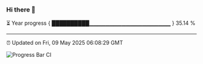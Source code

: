 ### Hi there 👋

⏳ Year progress { ██████████▁▁▁▁▁▁▁▁▁▁▁▁▁▁▁▁▁▁▁▁ } 35.14 %

---

⏰ Updated on Fri, 09 May 2025 06:08:29 GMT

![Progress Bar CI](https://github.com/liununu/liununu/workflows/Progress%20Bar%20CI/badge.svg)
